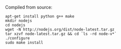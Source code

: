 Compiled from source:
```shell
apt-get install python g++ make
mkdir nodejs
cd nodejs
wget -N http://nodejs.org/dist/node-latest.tar.gz
tar xzvf node-latest.tar.gz && cd `ls -rd node-v*`
./configure
sudo make install
```